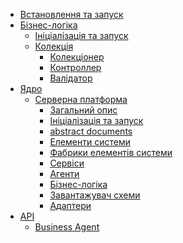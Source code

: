 - [Встановлення та запуск]()
- [Бізнес-логіка]()
  - [Ініціалізація та запуск]()
  - [Колекція]()
    - [Колекціонер](./server-business-logic/collector.md)
    - [Контроллер]()
    - [Валідатор]()
- [Ядро](main.md)
  - [Серверна платформа](server-platform/server-platform.md)
    - [Загальний опис](server-platform/common-description.md)
    - [Ініціалізація та запуск](server-platform/init-platform.md)
    - [abstract documents](server-platform/abstract-documents.md)
    - [Елементи системи](server-platform/server-elements.md)
    - [Фабрики елементів системи](server-platform/factories.md)
    - [Сервіси](server-platform/services.md)
    - [Агенти](server-platform/agents.md)
    - [Бізнес-логіка](server-platform/business-logic.md)
    - [Завантажувач схеми](server-platform/schema-loader.md)
    - [Адаптери](server-platform/adapters.md)
- [API]()
  - [Business Agent](./api/business-agent.md)